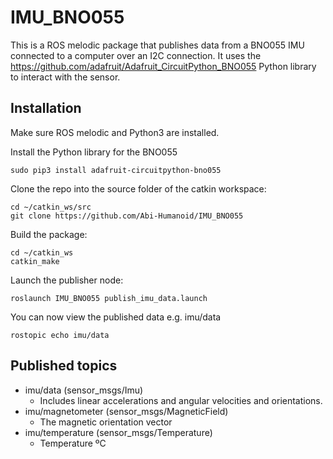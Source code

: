 # IMU_BNO055

This is a ROS melodic package that publishes data from a BNO055 IMU connected to a computer over an I2C connection. It uses the https://github.com/adafruit/Adafruit_CircuitPython_BNO055 Python library to interact with the sensor.

## Installation

Make sure ROS melodic and Python3 are installed. 

Install the Python library for the BNO055
```
sudo pip3 install adafruit-circuitpython-bno055
```

Clone the repo into the source folder of the catkin workspace:
```
cd ~/catkin_ws/src
git clone https://github.com/Abi-Humanoid/IMU_BNO055
```

Build the package:
```
cd ~/catkin_ws
catkin_make
```

Launch the publisher node:
```
roslaunch IMU_BNO055 publish_imu_data.launch
```

You can now view the published data e.g. imu/data
```
rostopic echo imu/data
```

## Published topics
* imu/data (sensor_msgs/Imu)
    - Includes linear accelerations and angular velocities and orientations.
* imu/magnetometer (sensor_msgs/MagneticField)
    - The magnetic orientation vector
* imu/temperature (sensor_msgs/Temperature)
    - Temperature ºC
